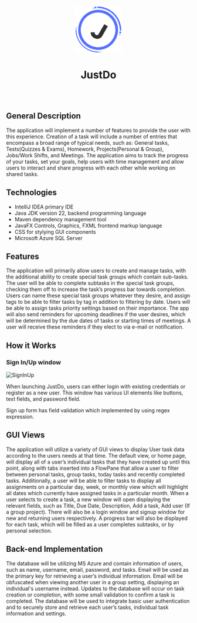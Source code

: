 <div align="center">
  <img style="align-self: center" src="src/main/resources/org/example/todo_list/images/logo/icon_256px.png" alt="logo" width="128"/>
  <h1>JustDo</h1>
</div>

<br/><br/>

<h2>General Description</h2>
<p>The application will implement a number of features to provide the user with this experience. Creation of a task will include a number of entries that encompass a broad range of typical needs, such as: General tasks, Tests(Quizzes & Exams), Homework, Projects(Personal & Group), Jobs/Work Shifts, and Meetings. The application aims to track the progress of your tasks, set your goals, help users with time management and allow users to interact and share progress with each other while working on shared tasks. 
</p>

<h2>Technologies</h2>
<p>
  <ul>
    <li>IntelliJ IDEA primary IDE</li>
    <li>Java JDK version 22, backend programming language</li>
    <li>Maven dependency management tool</li>
    <li>JavaFX Controls, Graphics, FXML frontend markup language</li>
    <li>CSS for stylying GUI components</li>
    <li>Microsoft Azure SQL Server</li>
  </ul>
</p>

<h2>Features</h2>
<p>The application will primarily allow users to create and manage tasks, with the additional ability to create special task groups which contain sub-tasks. The user will be able to complete subtasks in the special task groups, checking them off to increase the task’s progress bar towards completion. Users can name these special task groups whatever they desire, and assign tags to be able to filter tasks by tag in addition to filtering by date. Users will be able to assign tasks priority settings based on their importance. The app will also send reminders for upcoming deadlines if the user desires, which will be determined by the due dates of tasks or starting times of meetings. A user will receive these reminders if they elect to via e-mail or notification. 
</p>

<h2>How it Works</h2>

<h3>Sign In/Up window</h3>

![SignInUp](https://github.com/user-attachments/assets/4a11ec29-e883-4896-b6e5-b1e32c5b4cbe)


<p>When launching JustDo, users can either login with existing credentials or register as a new user. This window has various UI elements like buttons, text fields, and password field.</p>
<p>Sign up form has field validation which implemented by using regex expression.</p>



<h2>GUI Views</h2>
<p>The application will utilize a variety of GUI views to display User task data according to the users needs at that time. The default view, or home page, will display all of a user’s individual tasks that they have created up until this point, along with tabs inserted into a FlowPane that allow a user to filter between personal tasks, group tasks, today tasks and recently completed tasks. Additionally, a user will be able to filter tasks to display all assignments on a particular day, week, or monthly view which will highlight all dates which currently have assigned tasks in a particular month. When a user selects to create a task, a new window will open displaying the relevant fields, such as Title, Due Date, Description, Add a task, Add user (If a group project). There will also be a login window and signup window for new and returning users respectively. A progress bar will also be displayed for each task, which will be filled as a user completes subtasks, or by personal selection.
</p>
<h2>Back-end Implementation</h2>
<p>The database will be utilizing MS Azure and contain information of users, such as name, username, email, password, and tasks. Email will be used as the primary key for retrieving a user’s individual information. Email will be obfuscated when viewing another user in a group setting, displaying an individual's username instead. Updates to the database will occur on task creation or completion, with some small validation to confirm a task is completed. The database will be used to integrate basic user authentication and to securely store and retrieve each user’s tasks, individual task information and settings. 
</p>
